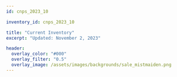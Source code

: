 ```yaml
---
id: cnps_2023_10

inventory_id: cnps_2023_10

title: "Current Inventory"
excerpt: "Updated: November 2, 2023" 

header:
  overlay_color: "#000"
  overlay_filter: "0.5"
  overlay_image: /assets/images/backgrounds/sale_mistmaiden.png
---
```


